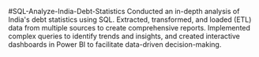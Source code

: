 #SQL-Analyze-India-Debt-Statistics
Conducted an in-depth analysis of India's debt statistics using SQL. 
Extracted, transformed, and loaded (ETL) data from multiple sources to create comprehensive reports. 
Implemented complex queries to identify trends and insights, and created interactive dashboards in Power BI to facilitate data-driven decision-making.
